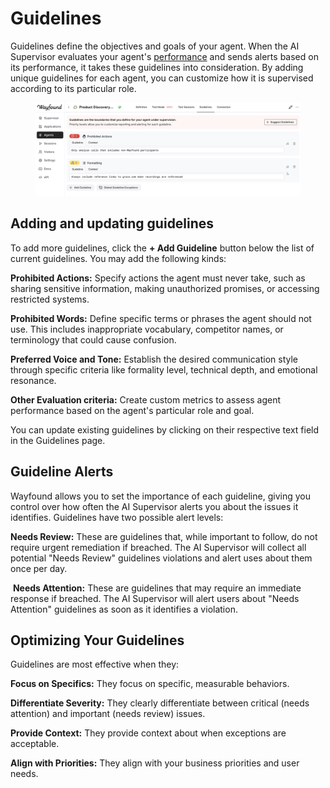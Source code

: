 # Guidelines

Guidelines define the objectives and goals of your agent. When the AI Supervisor evaluates your agent's [performance](../supervisor/performance.md) and sends alerts based on its performance, it takes these guidelines into consideration. By adding unique guidelines for each agent, you can customize how it is supervised according to its particular role.

<figure><img src="../.gitbook/assets/Untitled.png" alt=""><figcaption></figcaption></figure>

## Adding and updating guidelines

To add more guidelines, click the **+ Add Guideline** button below the list of current guidelines. You may add the following kinds:

<img src="../.gitbook/assets/Screenshot 2025-02-11 at 4.03.20 PM.png" alt="" data-size="line">**Prohibited Actions:** Specify actions the agent must never take, such as sharing sensitive information, making unauthorized promises, or accessing restricted systems.

<img src="../.gitbook/assets/Screenshot 2025-02-11 at 4.03.24 PM.png" alt="" data-size="line">**Prohibited Words:** Define specific terms or phrases the agent should not use. This includes inappropriate vocabulary, competitor names, or terminology that could cause confusion.

<img src="../.gitbook/assets/Screenshot 2025-02-11 at 4.03.28 PM.png" alt="" data-size="line">**Preferred Voice and Tone:** Establish the desired communication style through specific criteria like formality level, technical depth, and emotional resonance.

<img src="../.gitbook/assets/Screenshot 2025-02-11 at 4.03.36 PM.png" alt="" data-size="line">**Other Evaluation criteria:** Create custom metrics to assess agent performance based on the agent's particular role and goal.

You can update existing guidelines by clicking on their respective text field in the Guidelines page.

## Guideline Alerts

Wayfound allows you to set the importance of each guideline, giving you control over how often the AI Supervisor alerts you about the issues it identifies. Guidelines have two possible alert levels:

&#x20;<img src="../.gitbook/assets/Screenshot 2024-11-18 at 11.22.03 AM.png" alt="" data-size="line">**Needs Review:** These are guidelines that, while important to follow, do not require urgent remediation if breached. The AI Supervisor will collect all potential "Needs Review" guidelines violations and alert uses about them once per day.

<img src="../.gitbook/assets/Screenshot 2024-11-18 at 11.17.36 AM.png" alt="" data-size="line"> **Needs Attention:** These are guidelines that may require an immediate response if breached. The AI Supervisor will alert users about "Needs Attention" guidelines as soon as it identifies a violation.

## Optimizing Your Guidelines

Guidelines are most effective when they:

**Focus on Specifics:** They focus on specific, measurable behaviors.

**Differentiate Severity:** They clearly differentiate between critical (needs attention) and important (needs review) issues.

**Provide Context:** They provide context about when exceptions are acceptable.

**Align with Priorities:** They align with your business priorities and user needs.
